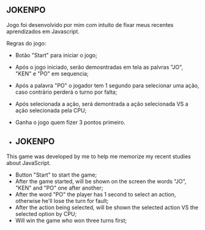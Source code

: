 ## JOKENPO

Jogo foi desenvolvido por mim com intuíto de fixar meus recentes aprendizados em Javascript.

Regras do jogo:

- Botão "Start" para iniciar o jogo;
- Após o jogo iniciado, serão demosntradas em tela as palvras "JO", "KEN" e "PO" em sequencia;
- Após a palavra "PO" o jogador tem 1 segundo para selecionar uma ação, caso contrário perderá o turno por falta;
- Após selecionada a ação, será demontrada a ação selecionada VS a ação selecionada pela CPU;
- Ganha o jogo quem fizer 3 pontos primeiro.

- ## JOKENPO

This game was developed by me to help me memorize my recent studies about JavaScript.

- Button "Start" to start the game;
- After the game started, will be shown on the screen the words "JO", "KEN" and "PO" one after another;
- After the word "PO" the player has 1 second to select an action, otherwise he'll lose the turn for fault;
- After the action being selected, will be shown the selected action VS the selected option by CPU;
- Will win the game who won  three turns first;
